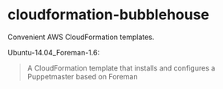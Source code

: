 cloudformation-bubblehouse
==============================

Convenient AWS CloudFormation templates.

Ubuntu-14.04_Foreman-1.6:
> A CloudFormation template that installs and configures a Puppetmaster based on Foreman
